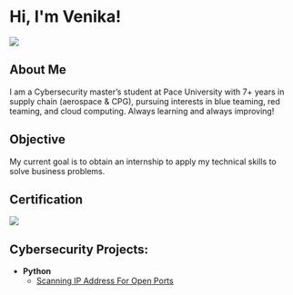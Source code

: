 # Hi, I'm Venika!
<a href="https://www.linkedin.com/in/venikajarvis"><img src="https://img.shields.io/badge/-LinkedIn-0072b1?&style=for-the-badge&logo=linkedin&logoColor=white" /></a>

## About Me
I am a Cybersecurity master’s student at Pace University with 7+ years in supply chain (aerospace & CPG), pursuing interests in blue teaming, red teaming, and cloud computing. Always learning and always improving!

## Objective
My current goal is to obtain an internship to apply my technical skills to solve business problems.

## Certification
<a href="https://www.isc2.org/certifications/cc"> <img src="https://img.shields.io/badge/ISC2%20CC-Certified%20in%20Cybersecurity-2E8B57?&style=for-the-badge&logo=ISC2&logoColor=white" />
</a>

<h2>Cybersecurity Projects:</h2>

- <b>Python</b>
  - [Scanning IP Address For Open Ports ](https://github.com/venikajarvis/Scanning-Open-Ports)

<!--
**venikajarvis/venikajarvis** is a ✨ _special_ ✨ repository because its `README.md` (this file) appears on your GitHub profile.

Here are some ideas to get you started:

- 🔭 I’m currently working on ...
- 🌱 I’m currently learning ...
- 👯 I’m looking to collaborate on ...
- 🤔 I’m looking for help with ...
- 💬 Ask me about ...
- 📫 How to reach me: ...
- 😄 Pronouns: ...
- ⚡ Fun fact: ...
-->

